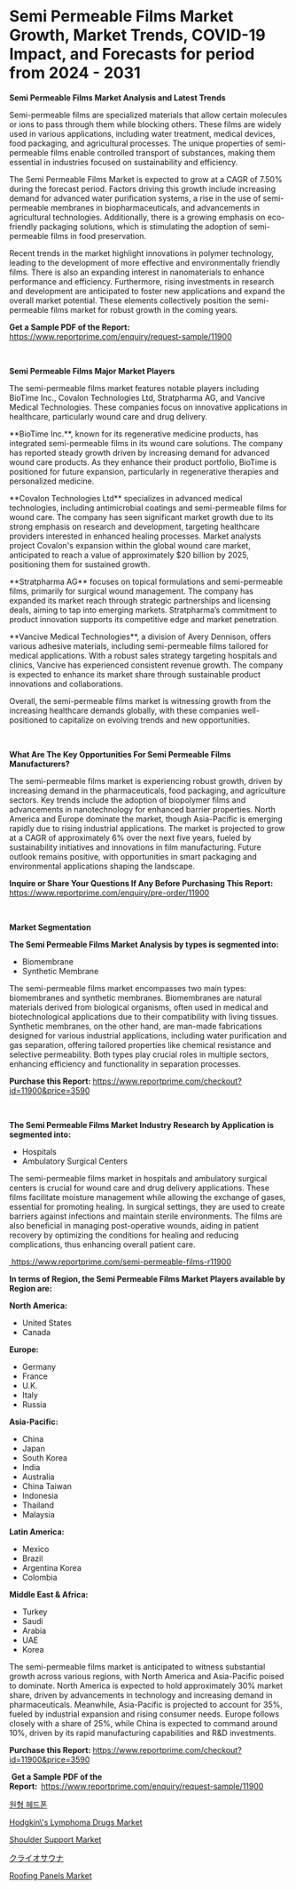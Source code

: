 <p><h1>Semi Permeable Films Market Growth, Market Trends, COVID-19 Impact, and Forecasts for period from 2024 - 2031</h1></p><p><strong>Semi Permeable Films Market Analysis and Latest Trends</strong></p>
<p><p>Semi-permeable films are specialized materials that allow certain molecules or ions to pass through them while blocking others. These films are widely used in various applications, including water treatment, medical devices, food packaging, and agricultural processes. The unique properties of semi-permeable films enable controlled transport of substances, making them essential in industries focused on sustainability and efficiency.</p><p>The Semi Permeable Films Market is expected to grow at a CAGR of 7.50% during the forecast period. Factors driving this growth include increasing demand for advanced water purification systems, a rise in the use of semi-permeable membranes in biopharmaceuticals, and advancements in agricultural technologies. Additionally, there is a growing emphasis on eco-friendly packaging solutions, which is stimulating the adoption of semi-permeable films in food preservation.</p><p>Recent trends in the market highlight innovations in polymer technology, leading to the development of more effective and environmentally friendly films. There is also an expanding interest in nanomaterials to enhance performance and efficiency. Furthermore, rising investments in research and development are anticipated to foster new applications and expand the overall market potential. These elements collectively position the semi-permeable films market for robust growth in the coming years.</p></p>
<p><strong>Get a Sample PDF of the Report:&nbsp;</strong> <a href="https://www.reportprime.com/enquiry/request-sample/11900">https://www.reportprime.com/enquiry/request-sample/11900</a></p>
<p>&nbsp;</p>
<p><strong>Semi Permeable Films Major Market Players</strong></p>
<p><p>The semi-permeable films market features notable players including BioTime Inc., Covalon Technologies Ltd, Stratpharma AG, and Vancive Medical Technologies. These companies focus on innovative applications in healthcare, particularly wound care and drug delivery.</p><p>**BioTime Inc.**, known for its regenerative medicine products, has integrated semi-permeable films in its wound care solutions. The company has reported steady growth driven by increasing demand for advanced wound care products. As they enhance their product portfolio, BioTime is positioned for future expansion, particularly in regenerative therapies and personalized medicine.</p><p>**Covalon Technologies Ltd** specializes in advanced medical technologies, including antimicrobial coatings and semi-permeable films for wound care. The company has seen significant market growth due to its strong emphasis on research and development, targeting healthcare providers interested in enhanced healing processes. Market analysts project Covalon's expansion within the global wound care market, anticipated to reach a value of approximately $20 billion by 2025, positioning them for sustained growth.</p><p>**Stratpharma AG** focuses on topical formulations and semi-permeable films, primarily for surgical wound management. The company has expanded its market reach through strategic partnerships and licensing deals, aiming to tap into emerging markets. Stratpharma’s commitment to product innovation supports its competitive edge and market penetration.</p><p>**Vancive Medical Technologies**, a division of Avery Dennison, offers various adhesive materials, including semi-permeable films tailored for medical applications. With a robust sales strategy targeting hospitals and clinics, Vancive has experienced consistent revenue growth. The company is expected to enhance its market share through sustainable product innovations and collaborations.</p><p>Overall, the semi-permeable films market is witnessing growth from the increasing healthcare demands globally, with these companies well-positioned to capitalize on evolving trends and new opportunities.</p></p>
<p>&nbsp;</p>
<p><strong>What Are The Key Opportunities For Semi Permeable Films Manufacturers?</strong></p>
<p><p>The semi-permeable films market is experiencing robust growth, driven by increasing demand in the pharmaceuticals, food packaging, and agriculture sectors. Key trends include the adoption of biopolymer films and advancements in nanotechnology for enhanced barrier properties. North America and Europe dominate the market, though Asia-Pacific is emerging rapidly due to rising industrial applications. The market is projected to grow at a CAGR of approximately 6% over the next five years, fueled by sustainability initiatives and innovations in film manufacturing. Future outlook remains positive, with opportunities in smart packaging and environmental applications shaping the landscape.</p></p>
<p><strong>Inquire or Share Your Questions If Any Before Purchasing This Report:</strong> <a href="https://www.reportprime.com/enquiry/pre-order/11900">https://www.reportprime.com/enquiry/pre-order/11900</a></p>
<p>&nbsp;</p>
<p><strong>Market Segmentation</strong></p>
<p><strong>The Semi Permeable Films Market Analysis by types is segmented into:</strong></p>
<p><ul><li>Biomembrane</li><li>Synthetic Membrane</li></ul></p>
<p><p>The semi-permeable films market encompasses two main types: biomembranes and synthetic membranes. Biomembranes are natural materials derived from biological organisms, often used in medical and biotechnological applications due to their compatibility with living tissues. Synthetic membranes, on the other hand, are man-made fabrications designed for various industrial applications, including water purification and gas separation, offering tailored properties like chemical resistance and selective permeability. Both types play crucial roles in multiple sectors, enhancing efficiency and functionality in separation processes.</p></p>
<p><strong>Purchase this Report:&nbsp;</strong><a href="https://www.reportprime.com/checkout?id=11900&price=3590">https://www.reportprime.com/checkout?id=11900&price=3590</a></p>
<p>&nbsp;</p>
<p><strong>The Semi Permeable Films Market Industry Research by Application is segmented into:</strong></p>
<p><ul><li>Hospitals</li><li>Ambulatory Surgical Centers</li></ul></p>
<p><p>The semi-permeable films market in hospitals and ambulatory surgical centers is crucial for wound care and drug delivery applications. These films facilitate moisture management while allowing the exchange of gases, essential for promoting healing. In surgical settings, they are used to create barriers against infections and maintain sterile environments. The films are also beneficial in managing post-operative wounds, aiding in patient recovery by optimizing the conditions for healing and reducing complications, thus enhancing overall patient care.</p></p>
<p><a href="https://www.reportprime.com/semi-permeable-films-r11900">&nbsp;https://www.reportprime.com/semi-permeable-films-r11900</a></p>
<p><strong>In terms of Region, the Semi Permeable Films Market Players available by Region are:</strong></p>
<p>
    <p> <strong> North America: </strong>
        <ul>
            <li>United States</li>
            <li>Canada</li>
        </ul>
        </p> 
    <p> <strong> Europe: </strong>
        <ul>
            <li>Germany</li>
            <li>France</li>
            <li>U.K.</li>
            <li>Italy</li>
            <li>Russia</li>
        </ul>
        </p> 
    <p> <strong> Asia-Pacific: </strong>
        <ul>
            <li>China</li>
            <li>Japan</li>
            <li>South Korea</li>
            <li>India</li>
            <li>Australia</li>
            <li>China Taiwan</li>
            <li>Indonesia</li>
            <li>Thailand</li>
            <li>Malaysia</li>
        </ul>
        </p> 
    <p> <strong> Latin America: </strong>
        <ul>
            <li>Mexico</li>
            <li>Brazil</li>
            <li>Argentina Korea</li>
            <li>Colombia</li>
        </ul>
        </p> 
    <p> <strong> Middle East & Africa: </strong>
        <ul>
            <li>Turkey</li>
            <li>Saudi</li>
            <li>Arabia</li>
            <li>UAE</li>
            <li>Korea</li>
        </ul>
    </p>
    </p>
<p><p>The semi-permeable films market is anticipated to witness substantial growth across various regions, with North America and Asia-Pacific poised to dominate. North America is expected to hold approximately 30% market share, driven by advancements in technology and increasing demand in pharmaceuticals. Meanwhile, Asia-Pacific is projected to account for 35%, fueled by industrial expansion and rising consumer needs. Europe follows closely with a share of 25%, while China is expected to command around 10%, driven by its rapid manufacturing capabilities and R&D investments.</p></p>
<p><strong>Purchase this Report: </strong><a href="https://www.reportprime.com/checkout?id=11900&price=3590">https://www.reportprime.com/checkout?id=11900&price=3590</a></p>
<p>&nbsp;<strong>Get a Sample PDF of the Report:&nbsp;&nbsp;</strong><a href="https://www.reportprime.com/enquiry/request-sample/11900">https://www.reportprime.com/enquiry/request-sample/11900</a></p>
<p><strong></strong></p>
<p><p><a href="https://medium.com/@melodyfunk1988/%EA%B8%80%EB%A1%9C%EB%B2%8C-%EC%84%9C%EB%9D%BC%EC%9A%B4%EB%93%9C-%ED%97%A4%EB%93%9C%ED%8F%B0-%EC%8B%9C%EC%9E%A5%EC%9D%98-%EC%83%88%EB%A1%9C%EC%9A%B4-%EA%B8%B0%ED%9A%8C%EC%99%80-%EB%8F%84%EC%A0%84-2024-2031-26af2c4275d3">원형 헤드폰</a></p><p><a href="https://issuu.com/reportprime-2/docs/hodgkins-lymphoma-drugs-market-size_ebdcfc90056d0d">Hodgkin\'s Lymphoma Drugs Market</a></p><p><a href="https://medium.com/@ruth.murray9056/insights-into-the-shoulder-support-market-size-which-is-expanding-with-a-12-3-cagr-from-2024-2031-664eb43ca10c">Shoulder Support Market</a></p><p><a href="https://medium.com/@marcus7cekruer/%E3%82%AF%E3%83%A9%E3%82%A4%E3%82%AA%E3%82%B5%E3%82%A6%E3%83%8A%E5%B8%82%E5%A0%B4%E3%81%AE%E8%AA%BF%E6%9F%BB-%E5%B8%82%E5%A0%B4%E3%82%B7%E3%82%A7%E3%82%A2-%E5%B8%82%E5%A0%B4%E3%83%88%E3%83%AC%E3%83%B3%E3%83%89-%E3%81%8A%E3%82%88%E3%81%B3%E5%B0%86%E6%9D%A5%E3%81%AE%E6%88%90%E9%95%B7%E3%82%92%E6%8E%A2%E3%82%8B-b9dd118d2bfc">クライオサウナ</a></p><p><a href="https://github.com/ChiragRP21/Market-Research-Report-List-6/blob/main/roofing-panels-market.md">Roofing Panels Market</a></p></p>